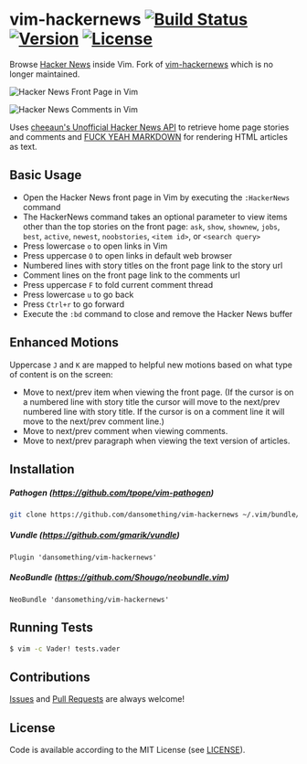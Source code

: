 vim-hackernews [![Build Status](https://img.shields.io/travis/dansomething/vim-hackernews.svg)](https://travis-ci.org/dansomething/vim-hackernews) [![Version](https://img.shields.io/badge/version-0.2-orange.svg)](https://github.com/dansomething/vim-hackernews/releases/tag/v0.2) [![License](https://img.shields.io/badge/license-MIT-blue.svg)](https://github.com/dansomething/vim-hackernews/raw/master/LICENSE)
==============

Browse [Hacker News](https://news.ycombinator.com) inside Vim. Fork of [vim-hackernews](https://vim.sourceforge.io/scripts/script.php?script_id=5108) which is no longer maintained.

![Hacker News Front Page in Vim](https://github.com/dansomething/vim-hackernews/raw/master/screenshots/vim-hackernews-home.png)

![Hacker News Comments in Vim](https://github.com/dansomething/vim-hackernews/raw/master/screenshots/vim-hackernews-item.png)

Uses [cheeaun's Unofficial Hacker News API](https://github.com/cheeaun/node-hnapi)
to retrieve home page stories and comments and
[FUCK YEAH MARKDOWN](http://fuckyeahmarkdown.com) for rendering HTML articles
as text.


Basic Usage
-----------

* Open the Hacker News front page in Vim by executing the `:HackerNews` command
* The HackerNews command takes an optional parameter to view items other
  than the top stories on the front page: `ask`, `show`, `shownew`, `jobs`,
  `best`, `active`, `newest`, `noobstories`, `<item id>`, or `<search query>`
* Press lowercase `o` to open links in Vim
* Press uppercase `O` to open links in default web browser
* Numbered lines with story titles on the front page link to the story url
* Comment lines on the front page link to the comments url
* Press uppercase `F` to fold current comment thread
* Press lowercase `u` to go back
* Press `Ctrl+r` to go forward
* Execute the `:bd` command to close and remove the Hacker News buffer


Enhanced Motions
----------------

Uppercase `J` and `K` are mapped to helpful new motions based on what type of
content is on the screen:

* Move to next/prev item when viewing the front page. (If the cursor is on a
  numbered line with story title the cursor will move to the next/prev numbered
  line with story title. If the cursor is on a comment line it will move to the
  next/prev comment line.)
* Move to next/prev comment when viewing comments.
* Move to next/prev paragraph when viewing the text version of articles.


Installation
------------

##### Pathogen (https://github.com/tpope/vim-pathogen)
```bash
git clone https://github.com/dansomething/vim-hackernews ~/.vim/bundle/vim-hackernews
```

##### Vundle (https://github.com/gmarik/vundle)
```
Plugin 'dansomething/vim-hackernews'
```

##### NeoBundle (https://github.com/Shougo/neobundle.vim)
```
NeoBundle 'dansomething/vim-hackernews'
```


Running Tests
-------------

```bash
$ vim -c Vader! tests.vader
```


Contributions
-------------

[Issues](https://github.com/dansomething/vim-hackernews/issues) and
[Pull Requests](https://github.com/dansomething/vim-hackernews/pulls) are always
welcome!


License
-------

Code is available according to the MIT License
(see [LICENSE](https://github.com/dansomething/vim-hackernews/raw/master/LICENSE)).
